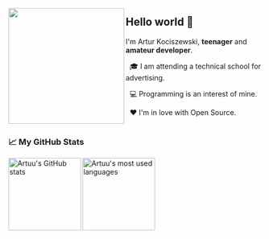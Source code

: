 <a href="https://discord.gg/RVETNZD"><img align="left" height="230em" src="https://lanyard-profile-readme-artuu.vercel.app/api/402629234763235330?bg=23283D&borderRadius=8px&hideDiscrim=true" /></a>
  
## Hello world 👋

I'm Artur Kociszewski, **teenager** and **amateur developer**.

&nbsp; 🎓 I am attending a technical school for advertising.
  
&nbsp; 💻 Programming is an interest of mine.
  
&nbsp; ❤️ I'm in love with Open Source.

# 

### 📈 My GitHub Stats

<p>
  <a href="https://github.com/xartuu">
    <img align="left" height="144em" src="https://github-readme-stats.vercel.app/api?username=xartuu&title_color=F04747&text_color=7289DA&icon_color=F04747&bg_color=23283D&hide_border=truee&hide_title=true&show_icons=true&include_all_commits=true&count_private=true"  alt="Artuu's GitHub stats" />
  </a>

  <a href="https://github.com/xartuu">
    <img align="center" height="144em" src="https://github-readme-stats.vercel.app/api/top-langs?username=xartuu&title_color=F04747&text_color=7289DA&icon_color=F04747&bg_color=23283D&hide_border=true&layout=compact&langs_count=4" alt="Artuu's most used languages" />
  </a>
</p>
